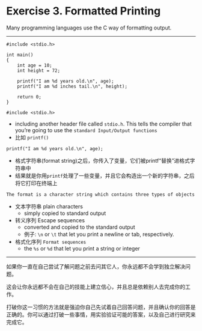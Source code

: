 # Exercise 3. Formatted Printing

Many programming languages use the C way of formatting output.


---

```
#include <stdio.h>

int main()
{
    int age = 10;
    int height = 72;
    
    printf("I am %d years old.\n", age);
    printf("I am %d inches tail.\n", height);

    return 0;
}
```

`#include <stdio.h>`

- including another header file called `stdio.h`. This tells the compiler that you’re going to use the `standard Input/Output functions`
- 比如 `printf()`


`printf("I am %d years old.\n", age);`

- 格式字符串(format string)之后，你传入了变量，它们被printf“替换”进格式字符串中
- 结果就是你用`printf`处理了一些变量，并且它会构造出一个新的字符串，之后将它打印在终端上

`The format is a character string which contains three types of objects`

- 文本字符串 plain characters
  - simply copied to standard output 
- 转义序列 Escape sequences 
    - converted and copied to the standard output
  - 例子: `\n` or `\t` that let you print a newline or tab, respectively. 
- 格式化序列 `Format sequences`
  - the `%s` or `%d` that let you print a string or integer

---



如果你一直在自己尝试了解问题之前去问其它人，你永远都不会学到独立解决问题。

这会让你永远都不会在自己的技能上建立信心，并且总是依赖别人去完成你的工作。

打破你这一习惯的方法就是强迫你自己先试着自己回答问题，并且确认你的回答是正确的。你可以通过打破一些事情，用实验验证可能的答案，以及自己进行研究来完成它。


